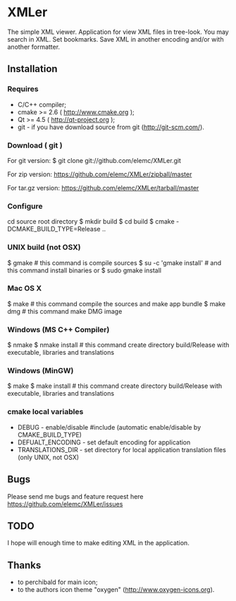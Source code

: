 XMLer
=====

The simple XML viewer.
Application for view XML files in tree-look. You may search in XML. Set bookmarks. Save XML in another encoding and/or with another formatter.

Installation
------------

### Requires
- C/C++ compiler;
- cmake >= 2.6 ( http://www.cmake.org );
- Qt >= 4.5 ( http://qt-project.org );
- git - if you have download source from git (http://git-scm.com/).

### Download ( git )
For git version:
$ git clone git://github.com/elemc/XMLer.git

For zip version:
https://github.com/elemc/XMLer/zipball/master

For tar.gz version:
https://github.com/elemc/XMLer/tarball/master

### Configure
cd source root directory
$ mkdir build 
$ cd build
$ cmake -DCMAKE_BUILD_TYPE=Release ..

### UNIX build (not OSX)
$ gmake                     # this command is compile sources
$ su -c 'gmake install'     # and this command install binaries
or
$ sudo gmake install

### Mac OS X
$ make                      # this command compile the sources and make app bundle
$ make dmg                  # this command make DMG image

### Windows (MS C++ Compiler)
$ nmake
$ nmake install             # this command create directory build/Release with executable, libraries and translations

### Windows (MinGW)
$ make
$ make install              # this command create directory build/Release with executable, libraries and translations

### cmake local variables
- DEBUG                     - enable/disable #include <QDebug> (automatic enable/disable by CMAKE_BUILD_TYPE)
- DEFUALT_ENCODING          - set default encoding for application
- TRANSLATIONS_DIR          - set directory for local application translation files (only UNIX, not OSX)

Bugs
----
Please send me bugs and feature request here https://github.com/elemc/XMLer/issues

TODO
----
I hope will enough time to make editing XML in the application.

Thanks
------
- to perchibald for main icon;
- to the authors icon theme "oxygen" (http://www.oxygen-icons.org).
